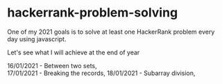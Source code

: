 # hackerrank-problem-solving

One of my 2021 goals is to solve at least one HackerRank problem every day using javascript.

Let's see what I will achieve at the end of year

16/01/2021 - Between two sets,  
17/01/2021 - Breaking the records,
18/01/2021 - Subarray division,

